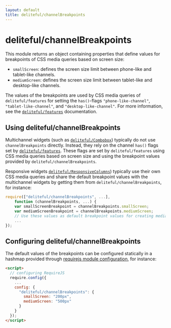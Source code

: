 ```yaml
---
layout: default
title: deliteful/channelBreakpoints
---
```


# deliteful/channelBreakpoints

This module returns an object containing properties that define values for breakpoints
of CSS media queries based on screen size:

* `smallScreen`: defines the screen size limit between phone-like and tablet-like
channels.
* `mediumScreen`: defines the screen size limit between tablet-like and desktop-like
channels.

The values of the breakpoints are used by CSS media queries of `deliteful/features` for
setting the `has()`-flags `"phone-like-channel"`, `"tablet-like-channel"`, 
and `"desktop-like-channel"`. For more information, see the [`deliteful/features`](./features.md)
documentation.


## Using deliteful/channelBreakpoints

Multichannel widgets (such as [`deliteful/Combobox`](./Combobox.md)) typically do
not use `channelBreakpoints` directly. Instead, they rely on the channel `has()` flags
set by [`deliteful/features`](./features.md). These flags are set by `deliteful/features`
using CSS media queries based on screen size and using the breakpoint values provided by
`deliteful/channelBreakpoints`.

Responsive widgets [`deliteful/ResponsiveColumns`](./ResponsiveColumns.md)) typically
use their own CSS media queries and share the default breakpoint values with the 
multichannel widgets by getting them from `deliteful/channelBreakpoints`, for instance:

```js
require(["deliteful/channelBreakpoints", ...],
	function (channelBreakpoints, ...) {
	var smallScreenBreakpoint = channelBreakpoints.smallScreen;
	var mediumScreenBreakpoint = channelBreakpoints.mediumScreen;
	// Use these values as default breakpoint values for creating media queries
	...
});
```

## Configuring deliteful/channelBreakpoints

The default values of the breakpoints can be configured statically in a hashmap provided through
[requirejs module configuration](http://requirejs.org/docs/api.html#config-moduleconfig), for
instance:

```html
<script>
  // configuring RequireJS
  require.config({
    ...
    config: {
      "deliteful/channelBreakpoints": {
        smallScreen: "200px",
        mediumScreen: "500px"
      }
    }
  });
</script>
```

